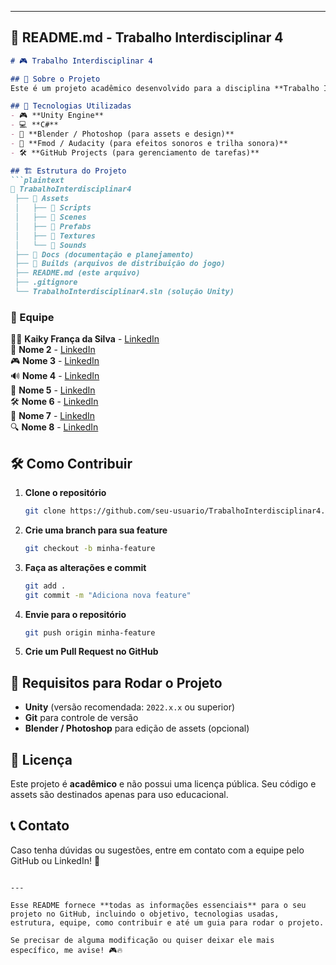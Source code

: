 
---

## 📜 **README.md** - Trabalho Interdisciplinar 4  

```md
# 🎮 Trabalho Interdisciplinar 4  

## 📌 Sobre o Projeto  
Este é um projeto acadêmico desenvolvido para a disciplina **Trabalho Interdisciplinar 4**, onde criaremos um jogo utilizando a **Unity Engine**. O objetivo do projeto é aplicar conceitos aprendidos ao longo do curso, incluindo desenvolvimento de jogos, programação, design e otimização.

## 🚀 Tecnologias Utilizadas  
- 🎮 **Unity Engine**  
- 💻 **C#**  
- 🎨 **Blender / Photoshop (para assets e design)**  
- 🎵 **Fmod / Audacity (para efeitos sonoros e trilha sonora)**  
- 🛠 **GitHub Projects (para gerenciamento de tarefas)**  

## 🏗 Estrutura do Projeto  
```plaintext
📂 TrabalhoInterdisciplinar4
 ├── 📁 Assets
 │   ├── 📁 Scripts
 │   ├── 📁 Scenes
 │   ├── 📁 Prefabs
 │   ├── 📁 Textures
 │   └── 📁 Sounds
 ├── 📁 Docs (documentação e planejamento)
 ├── 📁 Builds (arquivos de distribuição do jogo)
 ├── README.md (este arquivo)
 ├── .gitignore
 └── TrabalhoInterdisciplinar4.sln (solução Unity)
```

### 👥 Equipe  

👨‍💻 **Kaiky França da Silva** - [LinkedIn](https://www.linkedin.com/in/nome1)  
🎨 **Nome 2** - [LinkedIn](https://www.linkedin.com/in/nome2)  
🎮 **Nome 3** - [LinkedIn](https://www.linkedin.com/in/nome3)  
🔊 **Nome 4** - [LinkedIn](https://www.linkedin.com/in/nome4)  
📜 **Nome 5** - [LinkedIn](https://www.linkedin.com/in/nome5)  
🛠 **Nome 6** - [LinkedIn](https://www.linkedin.com/in/nome6)  
🚀 **Nome 7** - [LinkedIn](https://www.linkedin.com/in/nome7)  
🔍 **Nome 8** - [LinkedIn](https://www.linkedin.com/in/nome8)  


## 🛠 Como Contribuir  
1. **Clone o repositório**  
   ```bash
   git clone https://github.com/seu-usuario/TrabalhoInterdisciplinar4.git
   ```
2. **Crie uma branch para sua feature**  
   ```bash
   git checkout -b minha-feature
   ```
3. **Faça as alterações e commit**  
   ```bash
   git add .
   git commit -m "Adiciona nova feature"
   ```
4. **Envie para o repositório**  
   ```bash
   git push origin minha-feature
   ```
5. **Crie um Pull Request no GitHub**  

## 📌 Requisitos para Rodar o Projeto  
- **Unity** (versão recomendada: `2022.x.x` ou superior)  
- **Git** para controle de versão  
- **Blender / Photoshop** para edição de assets (opcional)  

## 📄 Licença  
Este projeto é **acadêmico** e não possui uma licença pública. Seu código e assets são destinados apenas para uso educacional.  

## 📞 Contato  
Caso tenha dúvidas ou sugestões, entre em contato com a equipe pelo GitHub ou LinkedIn! 🚀  
```

---

Esse README fornece **todas as informações essenciais** para o seu projeto no GitHub, incluindo o objetivo, tecnologias usadas, estrutura, equipe, como contribuir e até um guia para rodar o projeto.  

Se precisar de alguma modificação ou quiser deixar ele mais específico, me avise! 🎮🔥